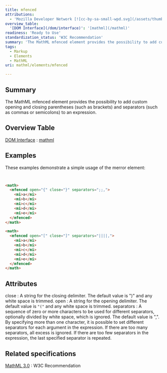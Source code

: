 ```yaml
---
title: mfenced
attributions:
  - 'Mozilla Developer Network [![cc-by-sa-small-wpd.svg](/assets/thumb/8/8c/cc-by-sa-small-wpd.svg/120px-cc-by-sa-small-wpd.svg.png)](http://creativecommons.org/licenses/by-sa/3.0/us/): [Article](https://developer.mozilla.org/en-US/docs/MathML/Element/mfenced)'
overview_table:
  '[DOM Interface](/dom/interface)': '[mathml](/mathml)'
readiness: 'Ready to Use'
standardization_status: 'W3C Recommendation'
summary: 'The MathML mfenced element provides the possibility to add custom opening and closing parentheses (such as brackets) and separators (such as commas or semicolons) to an expression. '
tags:
  - Markup
  - Elements
  - MathML
uri: mathml/elements/mfenced

---
```

## Summary

The MathML mfenced element provides the possibility to add custom opening and closing parentheses (such as brackets) and separators (such as commas or semicolons) to an expression.

## Overview Table

[DOM Interface](/dom/interface)
:   [mathml](/mathml)

## Examples

These examples demonstrate a simple usage of the merror element:

``` html


<math>
  <mfenced open="{" close="}" separators=";;,">
    <mi>a</mi>
    <mi>b</mi>
    <mi>c</mi>
    <mi>d</mi>
    <mi>e</mi>
  </mfenced>
</math>

<math>
  <mfenced open="[" close="]" separators="||||,">
    <mi>a</mi>
    <mi>b</mi>
    <mi>c</mi>
    <mi>d</mi>
    <mi>e</mi>
  </mfenced>
</math>
```

</pre>

## Attributes

close
:   A string for the closing delimiter. The default value is ")" and any white space is trimmed.
 open
:   A string for the opening delimiter. The default value is `"("` and any white space is trimmed.
 separators
:   A sequence of zero or more characters to be used for different separators, optionally divided by white space, which is ignored. The default value is ",". By specifying more than one character, it is possible to set different separators for each argument in the expression. If there are too many separators, all excess is ignored. If there are too few separators in the expression, the last specified separator is repeated.

## Related specifications

[MathML 3.0](http://www.w3.org/TR/MathML3/chapter3.html#presm.mfenced)
:   W3C Recommendation
